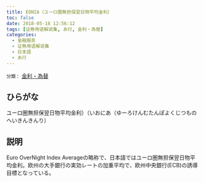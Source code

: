 ```yaml
---
title: EONIA（ユーロ圏無担保翌日物平均金利）
toc: false
date: 2018-05-18 12:56:12
tags: [证券用语解说集, あ行, 金利・為替]
categories:
  - 金融服务
  - 证券用语解说集
  - 日本語
  - あ行
---
```


`分類：` [金利・為替](/tags/金利・為替/)

## ひらがな

ユーロ圏無担保翌日物平均金利）（いおにあ（ゆーろけんむたんぽよくじつものへいきんきんり）

## 説明

Euro OverNight Index Averageの略称で、日本語ではユーロ圏無担保翌日物平均金利。欧州の大手銀行の実効レートの加重平均で、欧州中央銀行(ECB)の誘導目標となっている。
